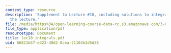 ```yaml
---
content_type: resource
description: 'Supplement to Lecture #10, including solutions to integrals shown in
  the lecture.'
file: /media/https%3A/open-learning-course-data-rc.s3.amazonaws.com/3-052-nanomechanics-of-materials-and-biomaterials-spring-2007/66821b57e323d0d28cea21104b3d5d38_lec10_integrals.pdf
file_type: application/pdf
resourcetype: Document
title: lec10_integrals.pdf
uid: 66821b57-e323-d0d2-8cea-21104b3d5d38
---
```

